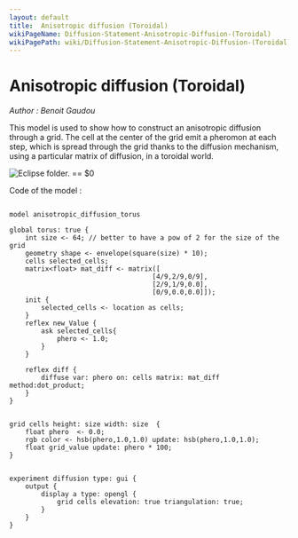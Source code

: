 ```yaml
---
layout: default
title:  Anisotropic diffusion (Toroidal)
wikiPageName: Diffusion-Statement-Anisotropic-Diffusion-(Toroidal)
wikiPagePath: wiki/Diffusion-Statement-Anisotropic-Diffusion-(Toroidal).md
---
```


[//]: # (keyword|operator_hsb)
[//]: # (keyword|statement_diffuse)
[//]: # (keyword|type_matrix)
[//]: # (keyword|concept_diffusion)
[//]: # (keyword|concept_matrix)
[//]: # (keyword|concept_math)
[//]: # (keyword|concept_elevation)
# Anisotropic diffusion (Toroidal)


_Author : Benoit Gaudou_

This model is used to show how to construct an anisotropic diffusion through a grid. The cell at the center of the grid emit a pheromon at each step, which is spread through the grid thanks to the diffusion mechanism, using a particular matrix of diffusion, in a toroidal world.


<p><img src="gm_wiki/resources/images/modelLibraryScreenshots/Additionnal Plugins/Diffusion Statement/Diffusion Statement Anisotropic Diffusion (Toroidal)/a-10.png" alt="Eclipse folder." title class="img-responsive"> == $0</p>Code of the model : 

```

model anisotropic_diffusion_torus

global torus: true {
	int size <- 64; // better to have a pow of 2 for the size of the grid
  	geometry shape <- envelope(square(size) * 10);
  	cells selected_cells;
  	matrix<float> mat_diff <- matrix([
									[4/9,2/9,0/9],
									[2/9,1/9,0.0],
									[0/9,0.0,0.0]]);
	init {
		selected_cells <- location as cells;
	}
	reflex new_Value {
		ask selected_cells{
			phero <- 1.0;
		}  
	}

	reflex diff {
		diffuse var: phero on: cells matrix: mat_diff method:dot_product;	
	}
}


grid cells height: size width: size  {
	float phero  <- 0.0;
	rgb color <- hsb(phero,1.0,1.0) update: hsb(phero,1.0,1.0);
	float grid_value update: phero * 100;
} 


experiment diffusion type: gui {
	output {
		display a type: opengl {
			grid cells elevation: true triangulation: true;
		}
	}
}
```
